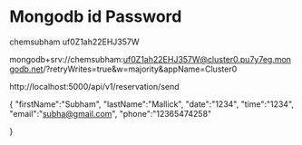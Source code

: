 # Mongodb id Password

chemsubham
uf0Z1ah22EHJ357W

mongodb+srv://chemsubham:uf0Z1ah22EHJ357W@cluster0.pu7y7eg.mongodb.net/?retryWrites=true&w=majority&appName=Cluster0


http://localhost:5000/api/v1/reservation/send


{
    "firstName":"Subham",
    "lastName":"Mallick",
    "date":"1234",
    "time":"1234",
    "email":"subha@gmail.com",
    "phone":"12365474258"

}